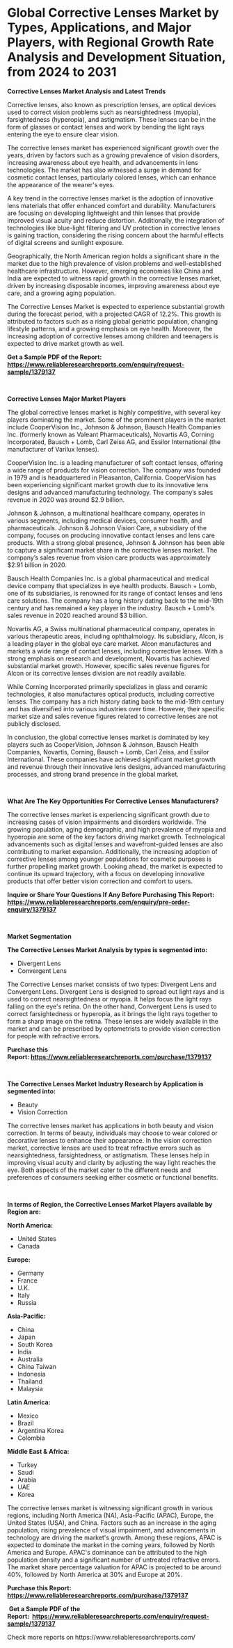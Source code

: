 <p><h1>Global Corrective Lenses Market by Types, Applications, and Major Players, with Regional Growth Rate Analysis and Development Situation, from 2024 to 2031</h1></p><p><strong>Corrective Lenses Market Analysis and Latest Trends</strong></p>
<p><p>Corrective lenses, also known as prescription lenses, are optical devices used to correct vision problems such as nearsightedness (myopia), farsightedness (hyperopia), and astigmatism. These lenses can be in the form of glasses or contact lenses and work by bending the light rays entering the eye to ensure clear vision.</p><p>The corrective lenses market has experienced significant growth over the years, driven by factors such as a growing prevalence of vision disorders, increasing awareness about eye health, and advancements in lens technologies. The market has also witnessed a surge in demand for cosmetic contact lenses, particularly colored lenses, which can enhance the appearance of the wearer's eyes.</p><p>A key trend in the corrective lenses market is the adoption of innovative lens materials that offer enhanced comfort and durability. Manufacturers are focusing on developing lightweight and thin lenses that provide improved visual acuity and reduce distortion. Additionally, the integration of technologies like blue-light filtering and UV protection in corrective lenses is gaining traction, considering the rising concern about the harmful effects of digital screens and sunlight exposure.</p><p>Geographically, the North American region holds a significant share in the market due to the high prevalence of vision problems and well-established healthcare infrastructure. However, emerging economies like China and India are expected to witness rapid growth in the corrective lenses market, driven by increasing disposable incomes, improving awareness about eye care, and a growing aging population.</p><p>The Corrective Lenses Market is expected to experience substantial growth during the forecast period, with a projected CAGR of 12.2%. This growth is attributed to factors such as a rising global geriatric population, changing lifestyle patterns, and a growing emphasis on eye health. Moreover, the increasing adoption of corrective lenses among children and teenagers is expected to drive market growth as well.</p></p>
<p><strong>Get a Sample PDF of the Report:&nbsp; <a href="https://www.reliableresearchreports.com/enquiry/request-sample/1379137">https://www.reliableresearchreports.com/enquiry/request-sample/1379137</a></strong></p>
<p>&nbsp;</p>
<p><strong>Corrective Lenses Major Market Players</strong></p>
<p><p>The global corrective lenses market is highly competitive, with several key players dominating the market. Some of the prominent players in the market include CooperVision Inc., Johnson & Johnson, Bausch Health Companies Inc. (formerly known as Valeant Pharmaceuticals), Novartis AG, Corning Incorporated, Bausch + Lomb, Carl Zeiss AG, and Essilor International (the manufacturer of Varilux lenses).</p><p>CooperVision Inc. is a leading manufacturer of soft contact lenses, offering a wide range of products for vision correction. The company was founded in 1979 and is headquartered in Pleasanton, California. CooperVision has been experiencing significant market growth due to its innovative lens designs and advanced manufacturing technology. The company’s sales revenue in 2020 was around $2.9 billion.</p><p>Johnson & Johnson, a multinational healthcare company, operates in various segments, including medical devices, consumer health, and pharmaceuticals. Johnson & Johnson Vision Care, a subsidiary of the company, focuses on producing innovative contact lenses and lens care products. With a strong global presence, Johnson & Johnson has been able to capture a significant market share in the corrective lenses market. The company’s sales revenue from vision care products was approximately $2.91 billion in 2020.</p><p>Bausch Health Companies Inc. is a global pharmaceutical and medical device company that specializes in eye health products. Bausch + Lomb, one of its subsidiaries, is renowned for its range of contact lenses and lens care solutions. The company has a long history dating back to the mid-19th century and has remained a key player in the industry. Bausch + Lomb's sales revenue in 2020 reached around $3 billion.</p><p>Novartis AG, a Swiss multinational pharmaceutical company, operates in various therapeutic areas, including ophthalmology. Its subsidiary, Alcon, is a leading player in the global eye care market. Alcon manufactures and markets a wide range of contact lenses, including corrective lenses. With a strong emphasis on research and development, Novartis has achieved substantial market growth. However, specific sales revenue figures for Alcon or its corrective lenses division are not readily available.</p><p>While Corning Incorporated primarily specializes in glass and ceramic technologies, it also manufactures optical products, including corrective lenses. The company has a rich history dating back to the mid-19th century and has diversified into various industries over time. However, their specific market size and sales revenue figures related to corrective lenses are not publicly disclosed.</p><p>In conclusion, the global corrective lenses market is dominated by key players such as CooperVision, Johnson & Johnson, Bausch Health Companies, Novartis, Corning, Bausch + Lomb, Carl Zeiss, and Essilor International. These companies have achieved significant market growth and revenue through their innovative lens designs, advanced manufacturing processes, and strong brand presence in the global market.</p></p>
<p>&nbsp;</p>
<p><strong>What Are The Key Opportunities For Corrective Lenses Manufacturers?</strong></p>
<p><p>The corrective lenses market is experiencing significant growth due to increasing cases of vision impairments and disorders worldwide. The growing population, aging demographic, and high prevalence of myopia and hyperopia are some of the key factors driving market growth. Technological advancements such as digital lenses and wavefront-guided lenses are also contributing to market expansion. Additionally, the increasing adoption of corrective lenses among younger populations for cosmetic purposes is further propelling market growth. Looking ahead, the market is expected to continue its upward trajectory, with a focus on developing innovative products that offer better vision correction and comfort to users.</p></p>
<p><strong>Inquire or Share Your Questions If Any Before Purchasing This Report: <a href="https://www.reliableresearchreports.com/enquiry/pre-order-enquiry/1379137">https://www.reliableresearchreports.com/enquiry/pre-order-enquiry/1379137</a></strong></p>
<p>&nbsp;</p>
<p><strong>Market Segmentation</strong></p>
<p><strong>The Corrective Lenses Market Analysis by types is segmented into:</strong></p>
<p><ul><li>Divergent Lens</li><li>Convergent Lens</li></ul></p>
<p><p>The Corrective Lenses market consists of two types: Divergent Lens and Convergent Lens. Divergent Lens is designed to spread out light rays and is used to correct nearsightedness or myopia. It helps focus the light rays falling on the eye's retina. On the other hand, Convergent Lens is used to correct farsightedness or hyperopia, as it brings the light rays together to form a sharp image on the retina. These lenses are widely available in the market and can be prescribed by optometrists to provide vision correction for people with refractive errors.</p></p>
<p><strong>Purchase this Report:&nbsp;<a href="https://www.reliableresearchreports.com/purchase/1379137">https://www.reliableresearchreports.com/purchase/1379137</a></strong></p>
<p>&nbsp;</p>
<p><strong>The Corrective Lenses Market Industry Research by Application is segmented into:</strong></p>
<p><ul><li>Beauty</li><li>Vision Correction</li></ul></p>
<p><p>The corrective lenses market has applications in both beauty and vision correction. In terms of beauty, individuals may choose to wear colored or decorative lenses to enhance their appearance. In the vision correction market, corrective lenses are used to treat refractive errors such as nearsightedness, farsightedness, or astigmatism. These lenses help in improving visual acuity and clarity by adjusting the way light reaches the eye. Both aspects of the market cater to the different needs and preferences of consumers seeking either cosmetic or functional benefits.</p></p>
<p>&nbsp;</p>
<p><strong>In terms of Region, the Corrective Lenses Market Players available by Region are:</strong></p>
<p>
    <p> <strong> North America: </strong>
        <ul>
            <li>United States</li>
            <li>Canada</li>
        </ul>
        </p> 
    <p> <strong> Europe: </strong>
        <ul>
            <li>Germany</li>
            <li>France</li>
            <li>U.K.</li>
            <li>Italy</li>
            <li>Russia</li>
        </ul>
        </p> 
    <p> <strong> Asia-Pacific: </strong>
        <ul>
            <li>China</li>
            <li>Japan</li>
            <li>South Korea</li>
            <li>India</li>
            <li>Australia</li>
            <li>China Taiwan</li>
            <li>Indonesia</li>
            <li>Thailand</li>
            <li>Malaysia</li>
        </ul>
        </p> 
    <p> <strong> Latin America: </strong>
        <ul>
            <li>Mexico</li>
            <li>Brazil</li>
            <li>Argentina Korea</li>
            <li>Colombia</li>
        </ul>
        </p> 
    <p> <strong> Middle East & Africa: </strong>
        <ul>
            <li>Turkey</li>
            <li>Saudi</li>
            <li>Arabia</li>
            <li>UAE</li>
            <li>Korea</li>
        </ul>
    </p>
    </p>
<p><p>The corrective lenses market is witnessing significant growth in various regions, including North America (NA), Asia-Pacific (APAC), Europe, the United States (USA), and China. Factors such as an increase in the aging population, rising prevalence of visual impairment, and advancements in technology are driving the market's growth. Among these regions, APAC is expected to dominate the market in the coming years, followed by North America and Europe. APAC's dominance can be attributed to the high population density and a significant number of untreated refractive errors. The market share percentage valuation for APAC is projected to be around 40%, followed by North America at 30% and Europe at 20%.</p></p>
<p><strong>Purchase this Report: <a href="https://www.reliableresearchreports.com/purchase/1379137">https://www.reliableresearchreports.com/purchase/1379137</a></strong></p>
<p>&nbsp;<strong>Get a Sample PDF of the Report:&nbsp;&nbsp;<a href="https://www.reliableresearchreports.com/enquiry/request-sample/1379137">https://www.reliableresearchreports.com/enquiry/request-sample/1379137</a></strong></p>
<p><strong></strong></p>
<p>Check more reports on https://www.reliableresearchreports.com/</p>